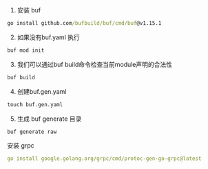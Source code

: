 1. 安装 buf 
```cmd
go install github.com/bufbuild/buf/cmd/buf@v1.15.1
```
2. 如果没有buf.yaml 执行
```cmd 
buf mod init
```
3. 我们可以通过buf build命令检查当前module声明的合法性
```cmd
buf build
```
4. 创建buf.gen.yaml
```cmd
touch buf.gen.yaml
```
5. 生成 buf generate 目录
```cmd
buf generate raw
```
安装 grpc
```yaml
go install google.golang.org/grpc/cmd/protoc-gen-go-grpc@latest
```